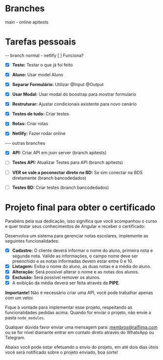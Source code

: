 # Branches

main - online
apitests


# Tarefas pessoais


-- branch normal - netlify [ ] Funciona?
- [X] **Teste:** Testar o que já foi feito
- [X] **Aluno:** Usar model Aluno
- [X] **Separar Formulário:** Utilizar @Input @Output
- [X] **Usar Modal:** Usar modal do boostrap para mostrar formulario
- [X] **Restruturar:** Ajustar condicionais existente para novo cenário
- [X] **Testes de tudo:** Criar testes
- [X] **Rotas:** Criar rotas
- [X] **Netlify:** Fazer rodar online


--- outras branches 

- [X] **API:** Criar API em json server (branch apitests)
- [ ] **Testes API:** Atualizar Testes para API (branch apitests)

- [ ] **VER se vale a peconectar direto no BD:** Se sim conectar na BDS diretamente  (branch bancodedados)
- [ ] **Testes BD:** Criar testes (branch bancodedados)


# Projeto final para obter o certificado

Parabéns pela sua dedicação, isso significa que você acompanhou o curso e quer testar seus conhecimentos de Angular e receber o certificado:

Desenvolva um sistema para gerenciar notas escolares, implemente as seguintes funcionalidades:

- [X] **Cadastro:** O cliente deverá informar o nome do aluno, primeira nota e segunda nota. Valide as informações, o campo nome deve ser preenchido e as notas informadas devem estar entre 0 e 10.
- [X] **Listagem:** Exiba o nome do aluno, as duas notas e a média do aluno.
- [X] **Alteração:** Será possível alterar o nome e as notas dos alunos.
- [X] **Exclusão:** Será possível remover os alunos.
- [X] A exibição da média deverá ser feita através de **PIPE**.

**Importante!** Não é necessário criar uma API, você pode trabalhar apenas com um vetor.

Fique à vontade para implementar esse projeto, respeitando as funcionalidades pedidas acima. Quando for enviar o projeto, não envie a pasta `node_modules`.

Qualquer dúvida favor enviar uma mensagem para: [membros@ralflima.com](mailto:membros@ralflima.com) ou se for nível diamante entrar em contato direto através do WhatsApp ou Telegram.

Abaixo você pode estar efetuando o envio do projeto, em até dois dias úteis você será notificado sobre o projeto enviado, boa sorte!
